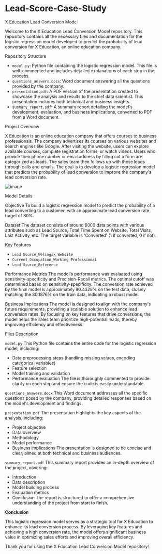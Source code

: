 # Lead-Score-Case-Study
X Education Lead Conversion Model

Welcome to the X Education Lead Conversion Model repository. This repository contains all the necessary files and documentation for the logistic regression model developed to predict the probability of lead conversion for X Education, an online education company.

Repository Structure

- `model.py`: Python file containing the logistic regression model. This file is well-commented and includes detailed explanations of each step in the process.
- `questions_answers.docx`: Word document answering all the questions provided by the company.
- `presentation.pdf`: A PDF version of the presentation created to showcase the analysis and results to the chief data scientist. This presentation includes both technical and business insights.
- `summary_report.pdf`: A summary report detailing the model's development, evaluation, and business implications, converted to PDF from a Word document.

Project Overview

X Education is an online education company that offers courses to business professionals. The company advertises its courses on various websites and search engines like Google. After visiting the website, users can explore available courses, complete registration forms, or watch videos. Users who provide their phone number or email address by filling out a form are categorized as leads. The sales team then follows up with these leads through calls and emails. The goal is to develop a logistic regression model that predicts the probability of lead conversion to improve the company's lead conversion rate.


![image](https://github.com/Dark3993Fury/Lead-Score-Case-Study/assets/152001253/4644209f-14e2-4457-b381-d37130f609e3)


 Model Details

Objective
To build a logistic regression model to predict the probability of a lead converting to a customer, with an approximate lead conversion rate target of 80%.

Dataset
The dataset consists of around 9000 data points with various attributes such as Lead Source, Total Time Spent on Website, Total Visits, Last Activity, etc. The target variable is 'Converted' (1 if converted, 0 if not).

Key Features
- `Lead Source_Welingak Website`
- `Current Occupation_Working Professional`
- `Lead Source_Reference`

Performance Metrics
The model's performance was evaluated using sensitivity-specificity and Precision-Recall metrics. The optimal cutoff was determined based on sensitivity-specificity. The conversion rate achieved by the final model is approximately 80.4329% on the test data, closely matching the 80.1876% on the train data, indicating a robust model.

Business Implications
The model is designed to align with the company's future requirements, providing a scalable solution to enhance lead conversion rates. By focusing on key features that drive conversions, the model helps the sales team prioritize high-potential leads, thereby improving efficiency and effectiveness.

Files Description

`model.py`
This Python file contains the entire code for the logistic regression model, including:
- Data preprocessing steps (handling missing values, encoding categorical variables)
- Feature selection
- Model training and validation
- Performance evaluation
The file is thoroughly commented to provide clarity on each step and ensure the code is easily understandable.

`questions_answers.docx`
This Word document addresses all the specific questions posed by the company, providing detailed responses based on the model's development and findings.

`presentation.pdf`
The presentation highlights the key aspects of the analysis, including:
- Project objective
- Data overview
- Methodology
- Model performance
- Business implications
The presentation is designed to be concise and clear, aimed at both technical and business audiences.

 `summary_report.pdf`
This summary report provides an in-depth overview of the project, covering:
- Introduction
- Data description
- Model building process
- Evaluation metrics
- Conclusion
The report is structured to offer a comprehensive understanding of the project from start to finish.


**Conclusion**

This logistic regression model serves as a strategic tool for X Education to enhance its lead conversion process. By leveraging key features and achieving a high conversion rate, the model offers significant business value in optimizing sales efforts and improving overall efficiency.

Thank you for using the X Education Lead Conversion Model repository!

